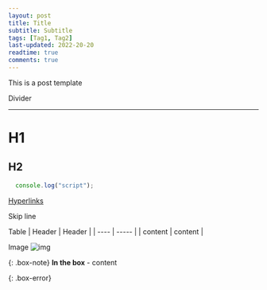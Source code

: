 ```yaml
---
layout: post
title: Title
subtitle: Subtitle
tags: [Tag1, Tag2]
last-updated: 2022-20-20
readtime: true
comments: true
---
```


This is a post template

Divider
***

# H1
## H2

```javascript
  console.log("script");
```

[Hyperlinks](https://www.google.com)

Skip line <br />

Table
| Header | Header |
| ---- | ----- |
| content | content |

Image
![img](url)

{: .box-note}
**In the box**  - content

{: .box-error}